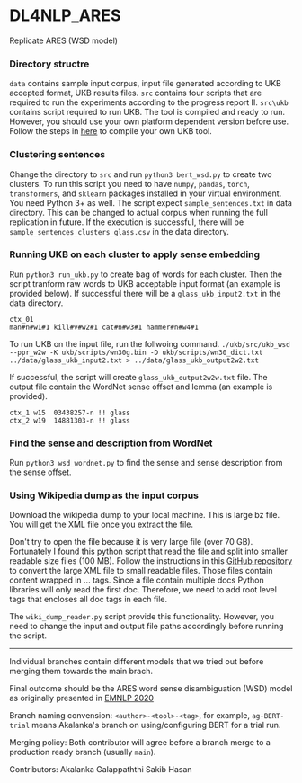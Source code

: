 # DL4NLP_ARES
Replicate ARES (WSD model) 

### Directory structre

`data` contains sample input corpus, input file generated according to UKB accepted format, UKB results files.
`src` contains four scripts that are required to run the experiments according to the progress report II. 
`src\ukb` contains script required to run UKB. The tool is compiled and ready to run. However, you should use your own platform dependent version before use. Follow the steps in [here](https://github.com/asoroa/ukb/tree/master/src) to compile your own UKB tool. 

### Clustering sentences
Change the directory to `src` and run `python3 bert_wsd.py` to create two clusters. To run this script you need to have `numpy`, `pandas`, `torch`, `transformers`, and `sklearn` packages installed in your virtual environment. You need Python 3+ as well. The script expect `sample_sentences.txt` in data directory. This can be changed to actual corpus when running the full replication in future. If the execution is successful, there will be `sample_sentences_clusters_glass.csv` in the data directory. 

### Running UKB on each cluster to apply sense embedding
Run `python3 run_ukb.py` to create bag of words for each cluster. Then the script tranform raw words to UKB acceptable input format (an example is provided below). If successful there will be a `glass_ukb_input2.txt` in the data directory. 

```
ctx_01
man#n#w1#1 kill#v#w2#1 cat#n#w3#1 hammer#n#w4#1
```
To run UKB on the input file, run the follwoing command.
`./ukb/src/ukb_wsd --ppr_w2w -K ukb/scripts/wn30g.bin -D ukb/scripts/wn30_dict.txt ../data/glass_ukb_input2.txt > ../data/glass_ukb_output2w2.txt`

If successful, the script will create `glass_ukb_output2w2w.txt` file. The output file contain the WordNet sense offset and lemma (an example is provided).
```
ctx_1 w15  03438257-n !! glass
ctx_2 w19  14881303-n !! glass
```

### Find the sense and description from WordNet
Run `python3 wsd_wordnet.py` to find the sense and sense description from the sense offset. 

### Using Wikipedia dump as the input corpus

Download the wikipedia dump to your local machine. This is large bz file. You will get the XML file once you extract the file.

Don't try to open the file because it is very large file (over 70 GB). Fortunately I found this python script that read the file and 
split into smaller readable size files (100 MB). Follow the instructions in this [GitHub repository](https://github.com/attardi/wikiextractor) to convert the large XML file to small readable files. Those files contain content wrapped in <doc> ... </doc> tags. Since a file contain multiple docs Python libraries will only read the first doc. Therefore, we need to add root level tags that encloses all doc tags in each file.

The `wiki_dump_reader.py` script provide this functionality. However, you need to change the input and output file paths accordingly before running the script.

***

Individual branches contain different models that we tried out before merging them towards the main brach.

Final outcome should be the ARES word sense disambiguation (WSD) model as originally presented in [EMNLP 2020](https://www.aclweb.org/anthology/2020.emnlp-main.285.pdf)

Branch naming convension: 
`<author>-<tool>-<tag>`, for example, `ag-BERT-trial` means Akalanka's branch on using/configuring BERT for a trial run.

Merging policy:
Both contributor will agree before a branch merge to a production ready branch (usually `main`).

Contributors:
Akalanka Galappaththi
Sakib Hasan
